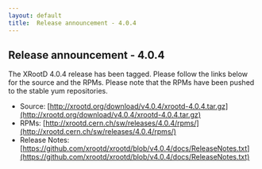 ```yaml
---
layout: default
title:  Release announcement - 4.0.4
---
```


Release announcement - 4.0.4
-----------------------------

The XRootD 4.0.4 release has been tagged. Please follow the links
below for the source and the RPMs. Please note that the RPMs have been pushed
to the stable yum repositories.

 * Source: [http://xrootd.org/download/v4.0.4/xrootd-4.0.4.tar.gz](http://xrootd.org/download/v4.0.4/xrootd-4.0.4.tar.gz)
 * RPMs: [http://xrootd.cern.ch/sw/releases/4.0.4/rpms/](http://xrootd.cern.ch/sw/releases/4.0.4/rpms/)
 * Release Notes: [https://github.com/xrootd/xrootd/blob/v4.0.4/docs/ReleaseNotes.txt](https://github.com/xrootd/xrootd/blob/v4.0.4/docs/ReleaseNotes.txt)
